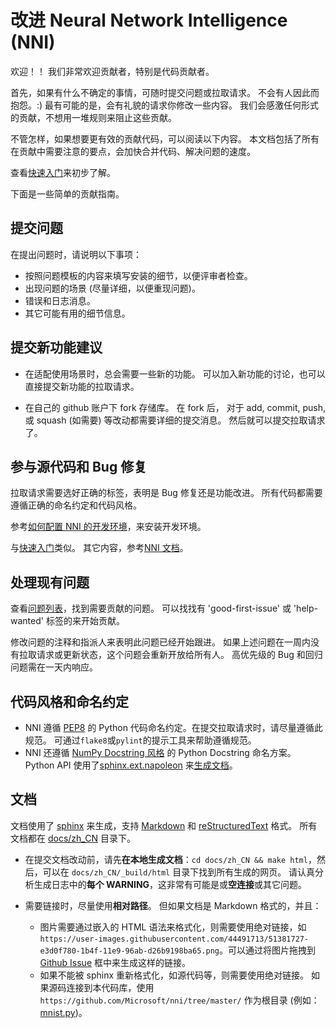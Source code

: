 # 改进 Neural Network Intelligence (NNI)

欢迎！！ 我们非常欢迎贡献者，特别是代码贡献者。

首先，如果有什么不确定的事情，可随时提交问题或拉取请求。 不会有人因此而抱怨。:) 最有可能的是，会有礼貌的请求你修改一些内容。 我们会感激任何形式的贡献，不想用一堆规则来阻止这些贡献。

不管怎样，如果想要更有效的贡献代码，可以阅读以下内容。 本文档包括了所有在贡献中需要注意的要点，会加快合并代码、解决问题的速度。

查看[快速入门](./QuickStart.md)来初步了解。

下面是一些简单的贡献指南。

## 提交问题

在提出问题时，请说明以下事项：

* 按照问题模板的内容来填写安装的细节，以便评审者检查。
* 出现问题的场景 (尽量详细，以便重现问题)。
* 错误和日志消息。
* 其它可能有用的细节信息。

## 提交新功能建议

* 在适配使用场景时，总会需要一些新的功能。 可以加入新功能的讨论，也可以直接提交新功能的拉取请求。

* 在自己的 github 账户下 fork 存储库。 在 fork 后， 对于 add, commit, push, 或 squash (如需要) 等改动都需要详细的提交消息。 然后就可以提交拉取请求了。

## 参与源代码和 Bug 修复

拉取请求需要选好正确的标签，表明是 Bug 修复还是功能改进。 所有代码都需要遵循正确的命名约定和代码风格。

参考[如何配置 NNI 的开发环境](./SetupNniDeveloperEnvironment.md)，来安装开发环境。

与[快速入门](QuickStart.md)类似。 其它内容，参考[NNI 文档](http://nni.readthedocs.io)。

## 处理现有问题

查看[问题列表](https://github.com/Microsoft/nni/issues)，找到需要贡献的问题。 可以找找有 'good-first-issue' 或 'help-wanted' 标签的来开始贡献。

修改问题的注释和指派人来表明此问题已经开始跟进。 如果上述问题在一周内没有拉取请求或更新状态，这个问题会重新开放给所有人。 高优先级的 Bug 和回归问题需在一天内响应。

## 代码风格和命名约定

* NNI 遵循 [PEP8](https://www.python.org/dev/peps/pep-0008/) 的 Python 代码命名约定。在提交拉取请求时，请尽量遵循此规范。 可通过`flake8`或`pylint`的提示工具来帮助遵循规范。
* NNI 还遵循 [NumPy Docstring 风格](https://www.sphinx-doc.org/en/master/usage/extensions/example_numpy.html#example-numpy) 的 Python Docstring 命名方案。 Python API 使用了[sphinx.ext.napoleon](https://www.sphinx-doc.org/en/master/usage/extensions/napoleon.html) 来[生成文档](Contributing.md#documentation)。

## 文档

文档使用了 [sphinx](http://sphinx-doc.org/) 来生成，支持 [Markdown](https://guides.github.com/features/mastering-markdown/) 和 [reStructuredText](http://www.sphinx-doc.org/en/master/usage/restructuredtext/basics.html) 格式。 所有文档都在 [docs/zh_CN](docs) 目录下。

* 在提交文档改动前，请先**在本地生成文档**：`cd docs/zh_CN && make html`，然后，可以在 `docs/zh_CN/_build/html` 目录下找到所有生成的网页。 请认真分析生成日志中的**每个 WARNING**，这非常有可能是或**空连接**或其它问题。

* 需要链接时，尽量使用**相对路径**。 但如果文档是 Markdown 格式的，并且：
    
    * 图片需要通过嵌入的 HTML 语法来格式化，则需要使用绝对链接，如 `https://user-images.githubusercontent.com/44491713/51381727-e3d0f780-1b4f-11e9-96ab-d26b9198ba65.png`。可以通过将图片拖拽到 [Github Issue](https://github.com/Microsoft/nni/issues/new) 框中来生成这样的链接。
    * 如果不能被 sphinx 重新格式化，如源代码等，则需要使用绝对链接。 如果源码连接到本代码库，使用 `https://github.com/Microsoft/nni/tree/master/` 作为根目录 (例如：[mnist.py](https://github.com/Microsoft/nni/blob/master/examples/trials/mnist/mnist.py))。